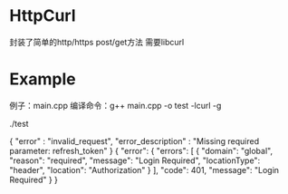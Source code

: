 # HttpCurl
封装了简单的http/https post/get方法
需要libcurl

# Example
例子：main.cpp
编译命令：g++ main.cpp -o test -lcurl -g

./test

{
  "error" : "invalid_request",
  "error_description" : "Missing required parameter: refresh_token"
}
{
 "error": {
  "errors": [
   {
    "domain": "global",
    "reason": "required",
    "message": "Login Required",
    "locationType": "header",
    "location": "Authorization"
   }
  ],
  "code": 401,
  "message": "Login Required"
 }
}

